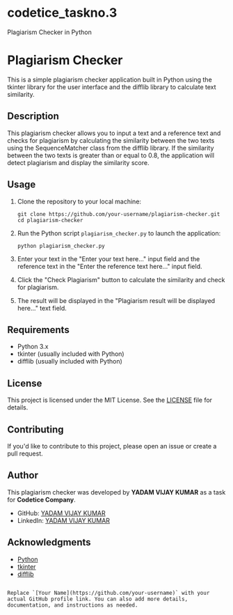 # codetice_taskno.3
Plagiarism Checker in Python



# Plagiarism Checker

This is a simple plagiarism checker application built in Python using the tkinter library for the user interface and the difflib library to calculate text similarity.

## Description

This plagiarism checker allows you to input a text and a reference text and checks for plagiarism by calculating the similarity between the two texts using the SequenceMatcher class from the difflib library. If the similarity between the two texts is greater than or equal to 0.8, the application will detect plagiarism and display the similarity score.

## Usage

1. Clone the repository to your local machine:

   ```shell
   git clone https://github.com/your-username/plagiarism-checker.git
   cd plagiarism-checker
   ```

2. Run the Python script `plagiarism_checker.py` to launch the application:

   ```shell
   python plagiarism_checker.py
   ```

3. Enter your text in the "Enter your text here..." input field and the reference text in the "Enter the reference text here..." input field.

4. Click the "Check Plagiarism" button to calculate the similarity and check for plagiarism.

5. The result will be displayed in the "Plagiarism result will be displayed here..." text field.

## Requirements

- Python 3.x
- tkinter (usually included with Python)
- difflib (usually included with Python)

## License

This project is licensed under the MIT License. See the [LICENSE](LICENSE) file for details.

## Contributing

If you'd like to contribute to this project, please open an issue or create a pull request.

## Author

This plagiarism checker was developed by **YADAM VIJAY KUMAR** as a task for **Codetice Company**.

- GitHub: [YADAM VIJAY KUMAR](https://github.com/yadamvijaykumar/)
- LinkedIn: [YADAM VIJAY KUMAR](https://www.linkedin.com/in/vijaykumar-yadam-300155264)


## Acknowledgments

- [Python](https://www.python.org/)
- [tkinter](https://docs.python.org/3/library/tkinter.html)
- [difflib](https://docs.python.org/3/library/difflib.html)
```

Replace `[Your Name](https://github.com/your-username)` with your actual GitHub profile link. You can also add more details, documentation, and instructions as needed.
